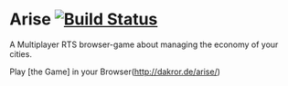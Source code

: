 Arise [![Build Status](https://travis-ci.org/Dakror/Arise.svg?branch=master)](https://travis-ci.org/Dakror/Arise)
=====
A Multiplayer RTS browser-game about managing the economy of your cities.

Play [the Game] in your Browser(http://dakror.de/arise/)
